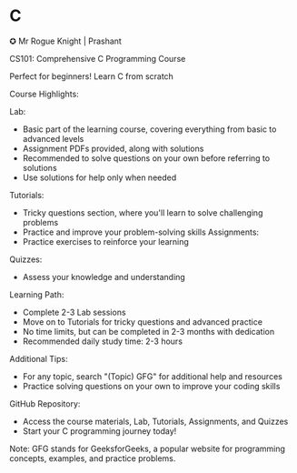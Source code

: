 # C
✪ Mr Rogue Knight | Prashant 

CS101: Comprehensive C Programming Course

Perfect for beginners! Learn C from scratch

Course Highlights:

Lab:
+ Basic part of the learning course, covering everything from basic to advanced levels
+ Assignment PDFs provided, along with solutions
+ Recommended to solve questions on your own before referring to solutions
+ Use solutions for help only when needed

Tutorials:
+ Tricky questions section, where you'll learn to solve challenging problems
+ Practice and improve your problem-solving skills
Assignments:
+ Practice exercises to reinforce your learning

Quizzes:
+ Assess your knowledge and understanding

Learning Path:

- Complete 2-3 Lab sessions
- Move on to Tutorials for tricky questions and advanced practice
- No time limits, but can be completed in 2-3 months with dedication
- Recommended daily study time: 2-3 hours

Additional Tips:

- For any topic, search "(Topic) GFG" for additional help and resources
- Practice solving questions on your own to improve your coding skills

GitHub Repository:

- Access the course materials, Lab, Tutorials, Assignments, and Quizzes
- Start your C programming journey today!

Note: GFG stands for GeeksforGeeks, a popular website for programming concepts, examples, and practice problems.
